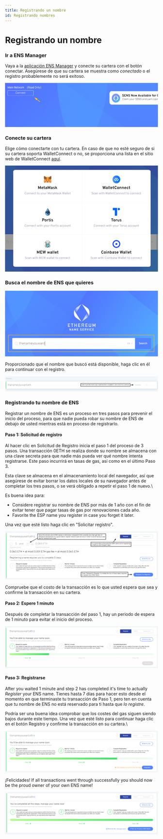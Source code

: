 ```yaml
---
title: Registrando un nombre
id: Registrando nombres
---
```


# Registrando un nombre

### Ir a ENS Manager

Vaya a la [aplicación ENS Manager](https://app.ens.domains) y conecte su cartera con el botón conectar. Asegúrese de que su cartera se muestra como _conectado_ o el registro probablemente no será exitoso.

![Conectando con el administrador de la aplicación. Paso 1.](./img/register-1.png "Conecte su cartera seleccionando el botón Conectar.")

### Conecte su cartera

Elige cómo conectarte con tu cartera. En caso de que no esté seguro de si su cartera soporta WalletConnect o no, se proporciona una lista en el sitio web de WalletConnect [aquí](https://walletconnect.com/registry/wallets).


![Conectando con el administrador de la aplicación. Paso 2](./img/register-2.png "Conectar usando su cartera o Wallet Connect Service")

### Busca el nombre de ENS que quieres

![Serching para un nombre de ENS](./img/register-3.png "Search for an ENS Name to check availability.")


Proporcionado que el nombre que buscó está disponible, haga clic en él para continuar con el registro.

![Comprobando disponibilidad de ENS Name](./img/register-4.png "Si el nombre está disponible, se mostrará en el lado derecho de la pantalla.")


### Registrando tu nombre de ENS

Registrar un nombre de ENS es un proceso en tres pasos para prevenir el inicio del proceso, para que nadie pueda robar su nombre de ENS de debajo de usted mientras está en proceso de registrarlo.

#### Paso 1: Solicitud de registro

Al hacer clic en Solicitud de Registro inicia el paso 1 del proceso de 3 pasos. Una transacción 0ETH se realiza donde su nombre se almacena con una clave secreta para que nadie más pueda ver qué nombre intenta registrarse. Este paso incurrirá en tasas de gas, así como en el último Paso 3.

Esta clave se almacena en el almacenamiento local del navegador, así que asegúrese de evitar borrar los datos locales de su navegador antes de completar los tres pasos, o se verá obligado a repetir el paso 1 de nuevo.\


Es buena idea para:

* Considere registrar su nombre de ENS por más de 1 año con el fin de evitar tener que pagar tasas de gas por renovaciones cada año.
* Favorite the ESP name you register in case you forget it later.

Una vez que esté listo haga clic en "Solicitar registro".


![Registrando su nombre de ENS. Paso 1](./img/register-5.png "Seleccione el número de años para los que desea registrarse.")

Compruebe que el costo de la transacción es lo que usted espera que sea y confirme la transacción en su cartera.

#### Paso 2: Espere 1 minuto

Después de completar la transacción del paso 1, hay un periodo de espera de 1 minuto para evitar el inicio del proceso.

![Registrando su nombre de ENS. Paso 2](./img/register-6.png "Espere un minuto después de solicitar registrarse.")

#### Paso 3: Registrarse

After you waited 1 minute and step 2 has completed it's time to actually _Register_ your ENS name. Tienes hasta 7 días para hacer esto desde el momento en que terminaste tu transacción de Paso 1, pero ten en cuenta que tu nombre de ENS no está reservado para ti hasta que _lo registre_.

Podría ser una buena idea comprobar que los costes del gas siguen siendo bajos durante este tiempo. Una vez que esté listo para continuar haga clic en el botón Registro y confirme la transacción en su cartera.\


![Registrando su nombre de ENS. Paso 3](./img/register-7.png "Después de esperar un minuto, seleccione Registrarse, y apruebe la transacción en su cartera.")

¡Felicidades! If all transactions went through successfully you should now be the proud owner of your own ENS name!

![Su nombre está registrado](./img/register-8.png "Después de que la transacción sea aprobada en el blockchain, ahora es su nuevo nombre ENS!")
 